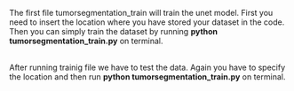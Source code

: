 The first file tumorsegmentation_train will train the unet model. 
First you need to insert the location where you have stored your dataset in the code.<br>
Then you can simply train the dataset by running <b>python tumorsegmentation_train.py</b> on terminal.<br><br>

After running trainig file we have to test the data. Again you have to specify the location and then run <b>python tumorsegmentation_train.py</b> on terminal.
